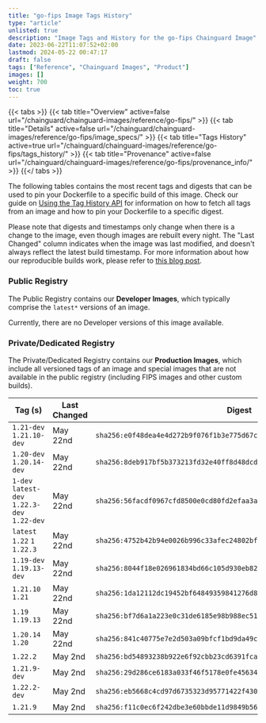 ```yaml
---
title: "go-fips Image Tags History"
type: "article"
unlisted: true
description: "Image Tags and History for the go-fips Chainguard Image"
date: 2023-06-22T11:07:52+02:00
lastmod: 2024-05-22 00:47:17
draft: false
tags: ["Reference", "Chainguard Images", "Product"]
images: []
weight: 700
toc: true
---
```


{{< tabs >}}
{{< tab title="Overview" active=false url="/chainguard/chainguard-images/reference/go-fips/" >}}
{{< tab title="Details" active=false url="/chainguard/chainguard-images/reference/go-fips/image_specs/" >}}
{{< tab title="Tags History" active=true url="/chainguard/chainguard-images/reference/go-fips/tags_history/" >}}
{{< tab title="Provenance" active=false url="/chainguard/chainguard-images/reference/go-fips/provenance_info/" >}}
{{</ tabs >}}

The following tables contains the most recent tags and digests that can be used to pin your Dockerfile to a specific build of this image. Check our guide on [Using the Tag History API](/chainguard/chainguard-images/using-the-tag-history-api/) for information on how to fetch all tags from an image and how to pin your Dockerfile to a specific digest.

Please note that digests and timestamps only change when there is a change to the image, even though images are rebuilt every night. The "Last Changed" column indicates when the image was last modified, and doesn't always reflect the latest build timestamp. For more information about how our reproducible builds work, please refer to [this blog post](https://www.chainguard.dev/unchained/reproducing-chainguards-reproducible-image-builds).

### Public Registry
The Public Registry contains our **Developer Images**, which typically comprise the `latest*` versions of an image.

Currently, there are no Developer versions of this image available.

### Private/Dedicated Registry
The Private/Dedicated Registry contains our **Production Images**, which include all versioned tags of an image and special images that are not available in the public registry (including FIPS images and other custom builds).

| Tag (s)                                       | Last Changed | Digest                                                                    |
|-----------------------------------------------|--------------|---------------------------------------------------------------------------|
|  `1.21-dev` `1.21.10-dev`                     | May 22nd     | `sha256:e0f48dea4e4d272b9f076f1b3e775d67c94562806a0a7d1d470c7fec376564d2` |
|  `1.20-dev` `1.20.14-dev`                     | May 22nd     | `sha256:8deb917bf5b373213fd32e40ff8d48dcdd9c577f6cce276ffe90d9f7245f2e78` |
|  `1-dev` `latest-dev` `1.22.3-dev` `1.22-dev` | May 22nd     | `sha256:56facdf0967cfd8500e0cd80fd2efaa3a28c959fb3bff4afaa4bbc9096239e7c` |
|  `latest` `1.22` `1` `1.22.3`                 | May 22nd     | `sha256:4752b42b94e0026b996c33afec24802bfaaee673c1622b1414706d11c0d07948` |
|  `1.19-dev` `1.19.13-dev`                     | May 22nd     | `sha256:8044f18e026961834bd66c105d930eb82a1d6cbe032228a384a77bffe2d3aace` |
|  `1.21.10` `1.21`                             | May 22nd     | `sha256:1da12112dc19452bf64849359841276d84df629985c379aa8db8d907cd9ac063` |
|  `1.19` `1.19.13`                             | May 22nd     | `sha256:bf7d6a1a223e0c31de6185e98b988ec510b12037c6f6ae35b0cc06121291cd4a` |
|  `1.20.14` `1.20`                             | May 22nd     | `sha256:841c40775e7e2d503a09bfcf1bd9da49ccd1347bffd3df127fffad75d62c51c5` |
|  `1.22.2`                                     | May 2nd      | `sha256:bd54893238b922e6f92cbb23cd6391fcac28b0dceb54bba0504df0bb71cea875` |
|  `1.21.9-dev`                                 | May 2nd      | `sha256:29d286ce6183a033f46f5178e0fe456347429c264f1a86bb35ce36c04f9bc832` |
|  `1.22.2-dev`                                 | May 2nd      | `sha256:eb5668c4cd97d6735323d95771422f430e6aa09803963e80a536a3cde44c7435` |
|  `1.21.9`                                     | May 2nd      | `sha256:f11c0ec6f242dbe3e60bbde11d9849b569799a42fd1df5946a18b761611e03a9` |

